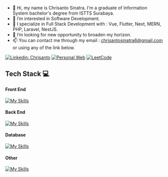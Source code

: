- 👋 Hi, my name is Chrisanto Sinatra. I'm a graduate of Information System bachelor's degree from ISTTS Surabaya.
- 👀 I’m interested in Software Development.
- 🌱 I specialize in Full Stack Development with : Vue, Flutter, Next, MERN, PHP, Laravel, NestJS.
- 🎯 I’m looking for new opportunity to broaden my horizon.
- 📫 You can contact me through my email : chrisantosinatra6@gmail.com or using any of the link below.



[![Linkedin: Chrisanto](https://img.shields.io/badge/-Chrisanto-blue?style=flat-square&logo=Linkedin&logoColor=white&link=https://www.linkedin.com/in/chrisanto-sinatra/)](https://www.linkedin.com/in/chrisanto-sinatra/)
[![Personal Web](https://img.shields.io/badge/-Personal%20Web-black?style=flat-square&logo=github&logoColor=white&link=https://clovinlee.github.io/)](https://clovinlee.github.io/)
<a href='https://leetcode.com/u/Clovinlee/' target='_blank'>![LeetCode](https://img.shields.io/badge/LeetCode-000000?style=flat-square&logo=LeetCode&logoColor=#d16c06)</a>

## Tech Stack :computer:
#### Front End
[![My Skills](https://skillicons.dev/icons?i=vue,next,react,flutter,kotlin,html,css,js,jquery,tailwind,bootstrap,materialui)](https://skillicons.dev)

#### Back End 
[![My Skills](https://skillicons.dev/icons?i=laravel,php,spring,java,ts,nestjs,go)](https://skillicons.dev)

#### Database
[![My Skills](https://skillicons.dev/icons?i=mysql,postgres,mongodb,graphql)](https://skillicons.dev)

#### Other
[![My Skills](https://skillicons.dev/icons?i=docker,aws,git,python,unity,jenkins)](https://skillicons.dev)



<!---
Clovinlee/Clovinlee is a ✨ special ✨ repository because its `README.md` (this file) appears on your GitHub profile.
You can click the Preview link to take a look at your changes.
--->
